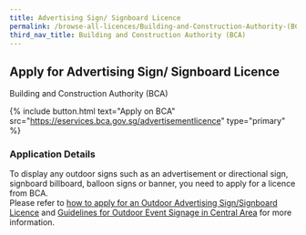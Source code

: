 ```yaml
---
title: Advertising Sign/ Signboard Licence
permalink: /browse-all-licences/Building-and-Construction-Authority-(BCA)/Advertising-Sign--Signboard-Licence
third_nav_title: Building and Construction Authority (BCA)
---
```


## Apply for Advertising Sign/ Signboard Licence

Building and Construction Authority (BCA)

{% include button.html text="Apply on BCA" src="https://eservices.bca.gov.sg/advertisementlicence" type="primary" %}

### Application Details

<p>To display any outdoor signs such as an advertisement or directional sign, signboard billboard, balloon signs or banner, you need to apply for a licence from BCA.<br />Please refer to <a href="https://www1.bca.gov.sg/regulatory-info/outdoor-advertisement-licensing/outdoor-advertising-sign-signboard/how-to-apply-for-an-outdoor-advertising-sign-signboard-licence" target="_blank" rel="noopener">how to apply for an Outdoor Advertising Sign/Signboard Licence</a> and <a href="https://www.ura.gov.sg/corporate/guidelines/circulars/dc19-16" target="_blank" rel="noopener">Guidelines for Outdoor Event Signage in Central Area</a> for more information.</p>

